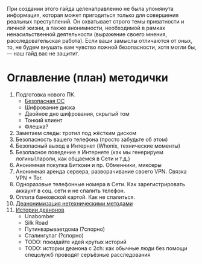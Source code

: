 При создании этого гайда целенаправленно не была упомянута информация, которая может пригодиться только для совершения реальных преступлений. Он охватывает строго темы приватности и личной жизни, а также анонимности, необходимой в рамках ненасильственной деятельности (выражение своего мнения, расследовательская работа). 
Если ваши замыслы отличаются от оных, то, не будем внушать вам чувство ложной безопасности, хотя могли бы, — наш гайд вас не защитит.

# Оглавление (план) методички

1. Подготовка нового ПК. 
    * [Безопасная ОС](os.md)
    * Шифрование диска
    * Двойное дно шифрования, скрытый том
    * Тонкий клиент
    * Флешка?
1. Заметаем следы: тротил под жёстким диском
1. Безопасность вашего телефона (просто забудьте об этом)
1. Безопасный выход в Интернет (Whonix, технические моменты)
1. Безопасное поведение в Интернете (как мы генерируем логины\пароли, как общаемся в Сети и т.д.) 
1. Анонимная покупка Биткоин и пр. Обменники, миксеры
1. Анонимная аренда сервера, разворачивание своего VPN. Связка VPN + Tor. 
1. Одноразовые телефонные номера в Сети. Как зарегистрировать аккаунт в соц. сети и не спалить телефон.
1. Оплата банковской картой. Как не спалиться.
2. [Деанонимизация нетехническими методами](deanon.md)
3. [Истории деанонов](histories.md)
    * Unabomber
    * Silk Road
    * Путинвзрываетдома (?спорно)
    * Сталингулаг (?спорно)
    * TODO: покидайте идей крутых историй
    * TODO: истории деанона с 2ch: как обычные люди без помощи спецслужб проводят серъёзные расследования
